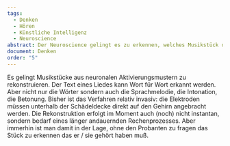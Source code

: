 ```yaml
---
tags:
  - Denken
  - Hören
  - Künstliche Intelligenz
  - Neuroscience
abstract: Der Neuroscience gelingt es zu erkennen, welches Musikstück der Probant hört.
document: Denken
order: "5"
---
```


Es gelingt Musikstücke aus neuronalen Aktivierungsmustern zu rekonstruieren. Der Text eines Liedes kann Wort für Wort erkannt werden. Aber nicht nur die Wörter sondern auch die Sprachmelodie, die Intonation, die Betonung. Bisher ist das Verfahren relativ invasiv: die Elektroden müssen unterhalb der Schädeldecke direkt auf den Gehirn angebracht werden. Die Rekonstruktion erfolgt im Moment auch (noch) nicht instantan, sondern bedarf eines länger andauernden Rechenprozesses. Aber immerhin ist man damit in der Lage, ohne den Probanten zu fragen das Stück zu erkennen das er / sie gehört haben muß. 